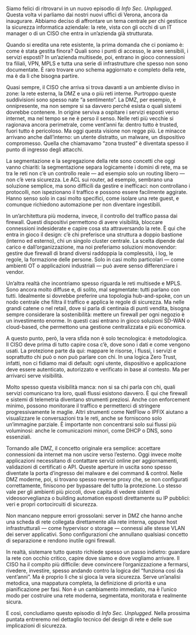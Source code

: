 Siamo felici di ritrovarvi in un nuovo episodio di *Info Sec. Unplugged*. Questa volta vi parliamo dai nostri nuovi uffici di Verona, ancora da inaugurare. Abbiamo deciso di affrontare un tema centrale per chi gestisce la sicurezza informatica aziendale: la rete, vista con gli occhi di un IT manager o di un CISO che entra in un’azienda già strutturata.

Quando si eredita una rete esistente, la prima domanda che ci poniamo è: come è stata gestita finora? Quali sono i punti di accesso, le aree sensibili, i servizi esposti? In un’azienda multisede, poi, entrano in gioco connessioni tra filiali, VPN, MPLS e tutta una serie di infrastrutture che spesso non sono documentate. È raro trovare uno schema aggiornato e completo della rete, ma è da lì che bisogna partire.

Quasi sempre, il CISO che arriva si trova davanti a un ambiente diviso in zone: la rete esterna, la DMZ e una o più reti interne. Purtroppo queste suddivisioni sono spesso nate “a sentimento”. La DMZ, per esempio, è onnipresente, ma non sempre si sa davvero perché esista o quali sistemi dovrebbe contenere. In origine serviva a ospitare i servizi esposti verso internet, ma nel tempo se ne è perso il senso. Nelle reti più vecchie si ragionava ancora perimetrale, come vent’anni fa: dentro tutto è trusted, fuori tutto è pericoloso. Ma oggi questa visione non regge più. Le minacce arrivano anche dall’interno: un utente distratto, un malware, un dispositivo compromesso. Quella che chiamavamo “zona trusted” è diventata spesso il punto di ingresso degli attacchi.

La segmentazione e la segregazione della rete sono concetti che oggi vanno chiariti: la segmentazione separa logicamente i domini di rete, ma se tra le reti non c’è un controllo reale — ad esempio solo un routing libero — non c’è vera sicurezza. Le ACL sui router, ad esempio, sembrano una soluzione semplice, ma sono difficili da gestire e inefficaci: non controllano i protocolli, non ispezionano il traffico e possono essere facilmente aggirate. Hanno senso solo in casi molto specifici, come isolare una rete guest, e comunque richiedono automazione per non diventare ingestibili.

In un’architettura più moderna, invece, il controllo del traffico passa dai firewall. Questi dispositivi permettono di avere visibilità, bloccare connessioni indesiderate e capire cosa sta attraversando la rete. È qui che entra in gioco il design: c’è chi preferisce una struttura a doppio bastione (interno ed esterno), chi un singolo cluster centrale. La scelta dipende dal carico e dall’organizzazione, ma noi preferiamo soluzioni monovendor: gestire due firewall di brand diversi raddoppia la complessità, i log, le regole, la formazione delle persone. Solo in casi molto particolari — come ambienti OT o applicazioni industriali — può avere senso differenziare i vendor.

Un’altra realtà che incontriamo spesso riguarda le reti multisede e MPLS. Sono ancora molto diffuse e, di solito, mal segmentate: tutti parlano con tutti. Idealmente si dovrebbe preferire una topologia hub-and-spoke, con un nodo centrale che filtra il traffico e applica le regole di sicurezza. Ma nelle grandi catene o nel retail, dove si parla di centinaia di punti vendita, bisogna sempre considerare la sostenibilità: mettere un firewall per ogni negozio è un investimento enorme. In questi casi entrano in gioco soluzioni SD-WAN o cloud-based, che permettono una gestione centralizzata e più economica.

A questo punto, però, la vera sfida non è solo tecnologica: è metodologica. Il CISO deve prima di tutto capire cosa c’è, dove sono i dati e come vengono usati. La protezione parte da qui: mappare le risorse, i flussi, i servizi e soprattutto chi può o non può parlare con chi. In una logica Zero Trust, infatti, non ci fidiamo mai di default: ogni utente, dispositivo e applicazione deve essere autenticato, autorizzato e verificato in base al contesto. Ma per arrivarci serve visibilità.

Molto spesso questa visibilità manca: non si sa chi parla con chi, quali servizi comunicano tra loro, quali flussi esistono davvero. È qui che firewall e sistemi di telemetria diventano strumenti preziosi. Anche con enforcement minimo, possono monitorare il traffico e permetterci di stringere progressivamente le maglie. Altri strumenti come NetFlow o IPFIX aiutano a visualizzare le conversazioni tra le reti, anche se forniscono solo un’immagine parziale. È importante non concentrarsi solo sui flussi più voluminosi: anche le comunicazioni minori, come DHCP o DNS, sono essenziali.

Tornando alle DMZ, il concetto originale era semplice: accettare connessioni da internet ma non uscire verso l’esterno. Oggi invece molte applicazioni necessitano di contattare servizi online per aggiornamenti, validazioni di certificati o API. Queste aperture in uscita sono spesso diventate la porta d’ingresso dei malware e dei command & control. Nelle DMZ moderne, poi, si trovano spesso reverse proxy che, se non configurati correttamente, finiscono per bypassare del tutto la protezione. Lo stesso vale per gli ambienti più piccoli, dove capita di vedere sistemi di videosorveglianza o building automation esposti direttamente su IP pubblici: veri e propri cortocircuiti di sicurezza.

Non mancano neppure errori grossolani: server in DMZ che hanno anche una scheda di rete collegata direttamente alla rete interna, oppure host infrastrutturali — come hypervisor o storage — connessi alle stesse VLAN dei server applicativi. Sono configurazioni che annullano qualsiasi concetto di separazione e rendono inutile ogni firewall.

In realtà, sistemare tutto questo richiede spesso un passo indietro: guardare la rete con occhio critico, capire dove siamo e dove vogliamo arrivare. Il CISO ha il compito più difficile: deve convincere l’organizzazione a fermarsi, rivedere, investire, spesso andando contro la logica del “funziona così da vent’anni”. Ma è proprio lì che si gioca la vera sicurezza. Serve un’analisi metodica, una mappatura completa, la definizione di priorità e una pianificazione per fasi. Non è un cambiamento immediato, ma è l’unico modo per costruire una rete moderna, segmentata, monitorata e realmente sicura.

E così, concludiamo questo episodio di *Info Sec. Unplugged*. Nella prossima puntata entreremo nel dettaglio tecnico del design di rete e delle sue implicazioni di sicurezza.
